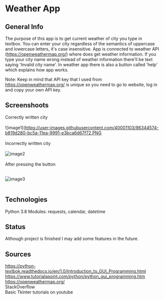 # Weather App

## General Info
The purpose of this app is to get current weather of city you type in textbox.
You can enter your city regardless of the semantics of uppercase and lowercase letters, 
it's case insensitive. App is connected to weather API (https://openweathermap.org/)
where does get weather information. 
If you type your city name wrong instead of weather information there'll be text saying
'Invalid city name'. 
In weather app there is also a button called 'help' which explains how app works.

Note: Keep in mind that API key that I used from https://openweathermap.org/ is unique
so you need to go to website, log in and copy your own API key.

## Screenshoots  
Correctly written city<br/><br/>
![image1](https://user-images.githubusercontent.com/40001103/86344574-b819d280-bc5a-11ea-9991-e3bca6d67f72.PNG<br/><br/>
Incorrectly written city<br/><br/>
![image2](https://user-images.githubusercontent.com/40001103/86344577-b8b26900-bc5a-11ea-9ca3-1b0710204838.PNG)<br/><br/>
After pressing the button<br/><br/>

![image3](https://user-images.githubusercontent.com/40001103/86344583-b9e39600-bc5a-11ea-85b7-ac26ec3cbe8d.PNG)<br/><br/>

## Technologies
Python 3.8
Modules: requests, calendar, datetime

## Status
Although project is finished I may add some features in the future.

## Sources
https://python-textbok.readthedocs.io/en/1.0/Introduction_to_GUI_Programming.html  
https://www.tutorialspoint.com/python/python_gui_programming.htm  
https://openweathermap.org/  
StackOverflow  
Basic Tkinter tutorials on youtube  


